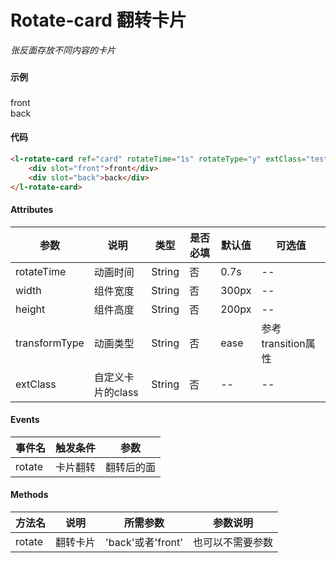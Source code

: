 # Rotate-card 翻转卡片

*张反面存放不同内容的卡片*

### 

#### 示例
###
<l-rotate-card ref="card" rotateTime="1s" rotateType="y" extClass="test" width="200px">
<div slot="front">front</div>
<div slot="back">back</div>
</l-rotate-card>

#### 代码
```html
<l-rotate-card ref="card" rotateTime="1s" rotateType="y" extClass="test" width="200px">
    <div slot="front">front</div>
    <div slot="back">back</div>
</l-rotate-card>
```

#### Attributes
| 参数 | 说明 | 类型 | 是否必填 | 默认值 | 可选值 |
| ---  | --- | ---  | ---      | ---   | ---   |
| rotateTime | 动画时间 | String | 否 | 0.7s | -- |
| width | 组件宽度 | String | 否 | 300px | -- |
| height | 组件高度 | String | 否 | 200px | -- |
| transformType | 动画类型 | String | 否 | ease | 参考transition属性 |
| extClass | 自定义卡片的class | String | 否 | -- | -- |


#### Events
| 事件名 | 触发条件 | 参数 |
|  ---  | ---  | ---  | 
| rotate | 卡片翻转 | 翻转后的面 |


#### Methods
| 方法名 | 说明 | 所需参数 | 参数说明 |
|  ---  | ---  | ---  | --- |
| rotate | 翻转卡片 | 'back'或者'front'  | 也可以不需要参数 |
